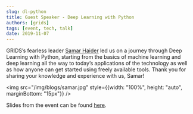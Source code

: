 ```yaml
---
slug: dl-python
title: Guest Speaker - Deep Learning with Python
authors: [grids]
tags: [event, tech, talk]
date: 2019-11-07
---
```


GRIDS’s fearless leader [Samar Haider](https://www.linkedin.com/in/samarhaider) led us on a journey through Deep Learning with Python, starting from the basics of machine learning and deep learning all the way to today’s applications of the technology as well as how anyone can get started using freely available tools. Thank you for sharing your knowledge and experience with us, Samar!

<!-- truncate -->

<img src="/img/blogs/samar.jpg" style={{width: "100%", height: "auto", marginBottom: "15px"}} />

Slides from the event can be found [here](https://docs.google.com/presentation/d/1CM-6apCOqlKS-VXYG9SWPAd0VWTxNbcz-znYpSm387M).
